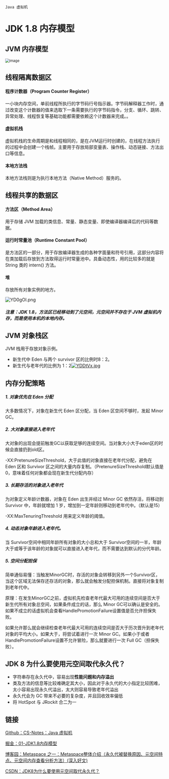 `Java 虚拟机`

# JDK 1.8 内存模型

## JVM 内存模型

<img src="https://user-gold-cdn.xitu.io/2020/5/15/17217e5339c06701?imageView2/0/w/1280/h/960/format/webp/ignore-error/1" alt="image" style="zoom: 80%;" />



## 线程隔离数据区

#### 程序计数器（Program Counter Register）

一小块内存空间，单前线程所执行的字节码行号指示器。字节码解释器工作时，通过改变这个计数器的值来选取下一条需要执行的字节码指令，分支、循环、跳转、异常处理、线程恢复等基础功能都需要依赖这个计数器来完成。。

#### 虚拟机栈

虚拟机栈的生命周期是和线程相同的，是在JVM运行时创建的，在线程方法执行的过程中会创建一个栈帧。主要用于存放局部变量表、操作栈、动态链接、方法出口等信息。

#### 本地方法栈

本地方法栈则是为执行本地方法（Native Method）服务的。

## 线程共享的数据区

#### 方法区（Method Area）

用于存储 JVM 加载的类信息、常量、静态变量、即使编译器编译后的代码等数据。

#### 运行时常量池（Runtime Constant Pool）

是方法区的一部分，用于存放编译器生成的各种字面量和符号引用，这部分内容将在类加载后存放到方法取得运行时常量池中。具备动态性，用的比较多的就是 String 类的 intern() 方法。

#### 堆

存放所有对象实例的地方。

![YD0gOI.png](https://user-gold-cdn.xitu.io/2020/5/15/17217e53e03aa740?imageView2/0/w/1280/h/960/format/webp/ignore-error/1)



##### 注意：JDK 1.8，方法区已经移动到了元空间，元空间并不存在于 JVM 虚拟机内存，而是使用本机的本地内存。

## JVM 对象栈区

JVM 栈用于存放对象示例。

- 新生代中 Eden 与两个 survivor 区的比例时8：2。
- 新生代与老年代的比例为 1：2[![YDDtVx.jpg](https://user-gold-cdn.xitu.io/2020/5/15/17217e54304567f9?imageView2/0/w/1280/h/960/format/webp/ignore-error/1)](https://imgchr.com/i/YDDtVx)

## 内存分配策略

##### 1. 对象优先在 Eden 分配

大多数情况下，对象在新生代 Eden 区分配，当 Eden 区空间不够时，发起 Minor GC。

##### 2. 大对象直接进入老年代

大对象的出现会提前触发GC以获取足够的连续空间。当对象大小大于eden区的时候会直接扔到old区。

-XX:PretenureSizeThreshold，大于此值的对象直接在老年代分配，避免在 Eden 区和 Survivor 区之间的大量内存复制。（PretenureSizeThreshold默认值是0，意味着任何对象都会现在新生代分配内存）

##### 3. 长期存活的对象进入老年代

为对象定义年龄计数器，对象在 Eden 出生并经过 Minor GC 依然存活，将移动到 Survivor 中，年龄就增加 1 岁，增加到一定年龄则移动到老年代中。（默认是15）

-XX:MaxTenuringThreshold 用来定义年龄的阈值。

##### 4. 动态对象年龄进入老年代。

当 Survivor空间中相同年龄所有对象的大小总和大于 Survivor空间的一半，年龄大于或等于该年龄的对象就可以直接进入老年代，而不需要达到默认的分代年龄。

##### 5. 空间分配担保

简单通俗易懂：当触发MinorGC时，存活的对象会转移到另外一个Survivor区，当这个区域无法保存还存活的对象，那么就会触发分配担保机制。直接将对象复制到老年代中。

原理：在发生MinorGC之前，虚拟机先检查老年代最大可用的连续空间是否大于新生代所有对象总空间，如果条件成立的话，那么 Minor GC可以确认是安全的。如果不成立的话虚拟机会查看HandlePromotionFailure设置值是否允许担保失败。

如果允许那么就会继续检查老年代最大可用的连续空间是否大于历次晋升到老年代对象的平均大小。如果大于，将尝试着进行一次 Minor GC。如果小于或者HandlePromotionFailure设置不允许冒险，那么就要进行一次 Full GC（担保失败）。

## JDK 8 为什么要使用元空间取代永久代？

- 字符串存在永久代中，容易出现**性能问题和内存溢出**
- 类及方法的信息等比较难确定其大小，因此对于永久代的大小指定比较困难，太小容易出现永久代溢出，太大则容易导致老年代溢出
- 永久代会为 GC 带来不必要的复杂度，并且回收效率偏低
- 将 HotSpot 与 JRockit 合二为一

## 链接

[Github：CS-Notes：Java 虚拟机](https://github.com/CyC2018/CS-Notes/blob/master/notes/Java%20%E8%99%9A%E6%8B%9F%E6%9C%BA.md)

[掘金：01-JDK1.8内存模型](https://juejin.im/post/6844904160031145991#heading-20)

[博客园：Metaspace 之一：Metaspace整体介绍（永久代被替换原因、元空间特点、元空间内存查看分析方法）(深入好文)](https://www.cnblogs.com/duanxz/p/3520829.html)

[CSDN：JDK8为什么要使用元空间取代永久代？](https://blog.csdn.net/meism5/article/details/104936566/)